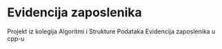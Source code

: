 # Evidencija zaposlenika
Projekt iz kolegija Algoritmi i Strukture Podataka
Evidencija zaposlenika u cpp-u
